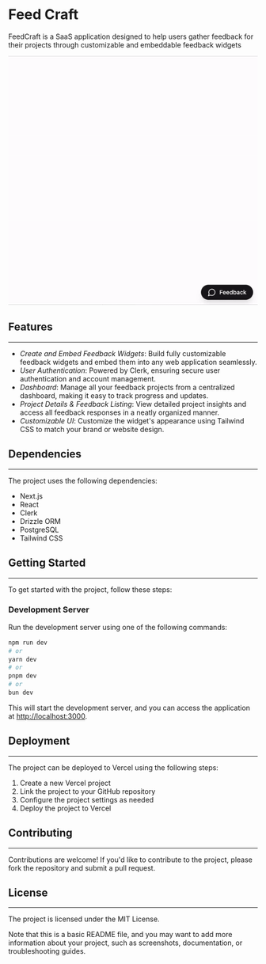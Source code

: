 # Feed Craft

FeedCraft is a SaaS application designed to help users gather feedback for their projects through customizable and embeddable feedback widgets

![Feed Craft](./src/assets/feed-craft.gif)

## Features

---

- _Create and Embed Feedback Widgets_: Build fully customizable feedback widgets and embed them into any web application seamlessly.
- _User Authentication_: Powered by Clerk, ensuring secure user authentication and account management.
- _Dashboard_: Manage all your feedback projects from a centralized dashboard, making it easy to track progress and updates.
- _Project Details & Feedback Listing_: View detailed project insights and access all feedback responses in a neatly organized manner.
- _Customizable UI_: Customize the widget's appearance using Tailwind CSS to match your brand or website design.

## Dependencies

---

The project uses the following dependencies:

- Next.js
- React
- Clerk
- Drizzle ORM
- PostgreSQL
- Tailwind CSS

## Getting Started

---

To get started with the project, follow these steps:

### Development Server

Run the development server using one of the following commands:

```bash
npm run dev
# or
yarn dev
# or
pnpm dev
# or
bun dev
```

This will start the development server, and you can access the application at [http://localhost:3000](http://localhost:3000).

## Deployment

---

The project can be deployed to Vercel using the following steps:

1. Create a new Vercel project
2. Link the project to your GitHub repository
3. Configure the project settings as needed
4. Deploy the project to Vercel

## Contributing

---

Contributions are welcome! If you'd like to contribute to the project, please fork the repository and submit a pull request.

## License

---

The project is licensed under the MIT License.

Note that this is a basic README file, and you may want to add more information about your project, such as screenshots, documentation, or troubleshooting guides.
